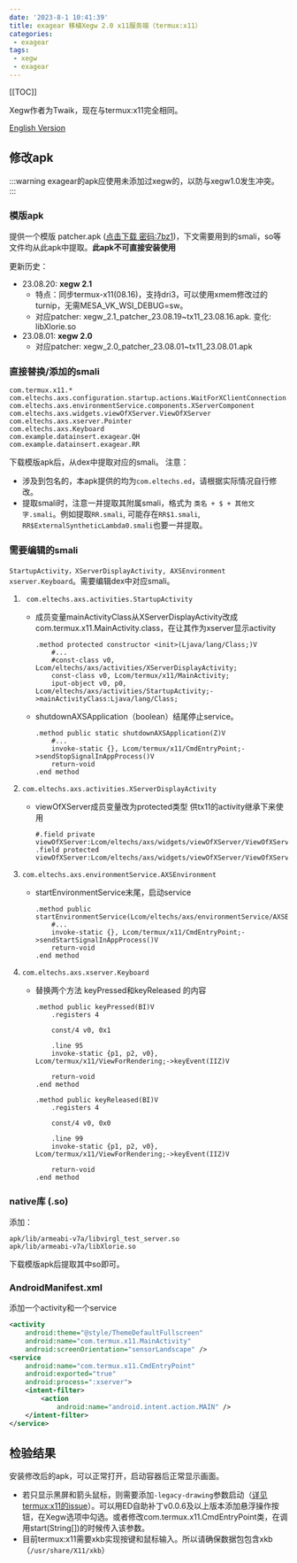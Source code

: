 ```yaml
---
date: '2023-8-1 10:41:39'
title: exagear 移植Xegw 2.0 x11服务端（termux:x11）
categories: 
 - exagear
tags:
 - xegw
 - exagear
---
```


[[TOC]]

Xegw作者为Twaik，现在与termux:x11完全相同。

[English Version](./index_en.html)

## 修改apk

:::warning
exagear的apk应使用未添加过xegw的，以防与xegw1.0发生冲突。
:::

### 模版apk
提供一个模版 patcher.apk ([点击下载 密码:7bz1](https://wwqv.lanzout.com/b013cni8b))，下文需要用到的smali，so等文件均从此apk中提取。**此apk不可直接安装使用**

更新历史：
- 23.08.20: **xegw 2.1**
    - 特点：同步termux-x11(08.16)，支持dri3，可以使用xmem修改过的turnip，无需MESA_VK_WSI_DEBUG=sw。
    - 对应patcher: xegw_2.1_patcher_23.08.19~tx11_23.08.16.apk. 变化: libXlorie.so
- 23.08.01: **xegw 2.0**
    - 对应patcher: xegw_2.0_patcher_23.08.01~tx11_23.08.01.apk


### 直接替换/添加的smali
```
com.termux.x11.*
com.eltechs.axs.configuration.startup.actions.WaitForXClientConnection
com.eltechs.axs.environmentService.components.XServerComponent
com.eltechs.axs.widgets.viewOfXServer.ViewOfXServer
com.eltechs.axs.xserver.Pointer
com.eltechs.axs.Keyboard
com.example.datainsert.exagear.QH
com.example.datainsert.exagear.RR
```
下载模版apk后，从dex中提取对应的smali。
注意：
- 涉及到包名的，本apk提供的均为`com.eltechs.ed`，请根据实际情况自行修改。
- 提取smali时，注意一并提取其附属smali，格式为 `类名 + $ + 其他文字.smali`。例如提取`RR.smali`, 可能存在`RR$1.smali`, `RR$ExternalSyntheticLambda0.smali`也要一并提取。

### 需要编辑的smali
`StartupActivity，XServerDisplayActivity, AXSEnvironment xserver.Keyboard`。需要编辑dex中对应smali。

1. ` com.eltechs.axs.activities.StartupActivity`
    - 成员变量mainActivityClass从XServerDisplayActivity改成com.termux.x11.MainActivity.class，在让其作为xserver显示activity
        ```smali
        .method protected constructor <init>(Ljava/lang/Class;)V
            #...
            #const-class v0, Lcom/eltechs/axs/activities/XServerDisplayActivity;
            const-class v0, Lcom/termux/x11/MainActivity;
            iput-object v0, p0, Lcom/eltechs/axs/activities/StartupActivity;->mainActivityClass:Ljava/lang/Class;
        ```
    - shutdownAXSApplication（boolean）结尾停止service。
        ```smali
        .method public static shutdownAXSApplication(Z)V
            #...
            invoke-static {}, Lcom/termux/x11/CmdEntryPoint;->sendStopSignalInAppProcess()V
            return-void
        .end method
        ```
2. `com.eltechs.axs.activities.XServerDisplayActivity `
    - viewOfXServer成员变量改为protected类型 供tx11的activity继承下来使用
        ```smali
        #.field private viewOfXServer:Lcom/eltechs/axs/widgets/viewOfXServer/ViewOfXServer;
        .field protected viewOfXServer:Lcom/eltechs/axs/widgets/viewOfXServer/ViewOfXServer;
        ```

3. `com.eltechs.axs.environmentService.AXSEnvironment`
    - startEnvironmentService末尾，启动service
        ```smali
        .method public startEnvironmentService(Lcom/eltechs/axs/environmentService/AXSEnvironment$StartupCallback;Lcom/eltechs/axs/environmentService/TrayConfiguration;)V
            #...
            invoke-static {}, Lcom/termux/x11/CmdEntryPoint;->sendStartSignalInAppProcess()V
            return-void
        .end method
        ```
4. `com.eltechs.axs.xserver.Keyboard`
    - 替换两个方法 keyPressed和keyReleased 的内容
        ```smali
        .method public keyPressed(BI)V
            .registers 4

            const/4 v0, 0x1

            .line 95
            invoke-static {p1, p2, v0}, Lcom/termux/x11/ViewForRendering;->keyEvent(IIZ)V

            return-void
        .end method

        .method public keyReleased(BI)V
            .registers 4

            const/4 v0, 0x0

            .line 99
            invoke-static {p1, p2, v0}, Lcom/termux/x11/ViewForRendering;->keyEvent(IIZ)V

            return-void
        .end method
        ```

### native库 (.so)
添加：
```
apk/lib/armeabi-v7a/libvirgl_test_server.so
apk/lib/armeabi-v7a/libXlorie.so
```

下载模版apk后提取其中so即可。

### AndroidManifest.xml
添加一个activity和一个service
```xml
<activity
	android:theme="@style/ThemeDefaultFullscreen"
	android:name="com.termux.x11.MainActivity"
	android:screenOrientation="sensorLandscape" />
<service
	android:name="com.termux.x11.CmdEntryPoint"
	android:exported="true"
	android:process=":xserver">
	<intent-filter>
		<action
			android:name="android.intent.action.MAIN" />
	</intent-filter>
</service>
```

## 检验结果

安装修改后的apk，可以正常打开，启动容器后正常显示画面。
- 若只显示黑屏和箭头鼠标，则需要添加`-legacy-drawing`参数启动（[详见termux:x11的issue](https://github.com/termux/termux-x11/issues/375)）。可以用ED自助补丁v0.0.6及以上版本添加悬浮操作按钮，在Xegw选项中勾选。或者修改com.termux.x11.CmdEntryPoint类，在调用start(String[])的时候传入该参数。
- 目前termux:x11需要xkb实现按键和鼠标输入。所以请确保数据包包含xkb （`/usr/share/X11/xkb`）

